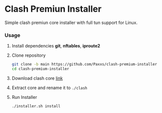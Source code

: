 # Clash Premiun Installer

Simple clash premiun core installer with full tun support for Linux.



### Usage

1. Install dependencies **git**, **nftables**, **iproute2**

2. Clone repository

   ```bash
   git clone -b main https://github.com/Paxxs/clash-premium-installer
   cd clash-premium-installer
   ```

3. Download clash core [link](https://github.com/Dreamacro/clash/releases/tag/premium)

4. Extract core and rename it to `./clash`

5. Run Installer

   ```bash
   ./installer.sh install
   ```
